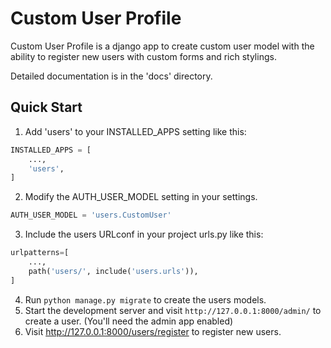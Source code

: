 # Custom User Profile

Custom User Profile is a django app to create custom user model with the ability to register 
new users with custom forms and rich stylings.

Detailed documentation is in the 'docs' directory.

## Quick Start
1. Add 'users' to your INSTALLED_APPS setting like this:
```python
INSTALLED_APPS = [
    ...,
    'users',
]
```
2. Modify the AUTH_USER_MODEL setting in your settings.
```python
AUTH_USER_MODEL = 'users.CustomUser'
```
3. Include the users URLconf in your project urls.py like this:
```python
urlpatterns=[
    ...,
    path('users/', include('users.urls')),
]
```
4. Run `python manage.py migrate` to create the users models.
5. Start the development server and visit `http://127.0.0.1:8000/admin/` to create a user. (You'll need the admin app enabled)
6. Visit http://127.0.0.1:8000/users/register to register new users.